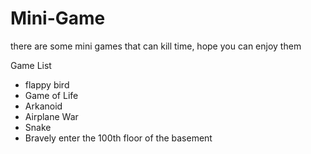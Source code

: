 # Mini-Game
there are some mini games that can kill time, hope you can enjoy them

Game List
- flappy bird
- Game of Life
- Arkanoid
- Airplane War
- Snake
- Bravely enter the 100th floor of the basement
